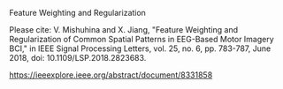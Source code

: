Feature Weighting and Regularization

Please cite:
V. Mishuhina and X. Jiang, "Feature Weighting and Regularization of Common Spatial Patterns in EEG-Based Motor Imagery BCI," in IEEE Signal Processing Letters, vol. 25, no. 6, pp. 783-787, June 2018, doi: 10.1109/LSP.2018.2823683.

https://ieeexplore.ieee.org/abstract/document/8331858
